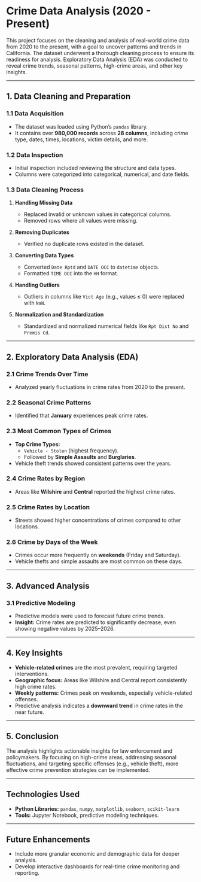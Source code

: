 # Crime Data Analysis (2020 - Present)

This project focuses on the cleaning and analysis of real-world crime data from 2020 to the present, with a goal to uncover patterns and trends in California. The dataset underwent a thorough cleaning process to ensure its readiness for analysis. Exploratory Data Analysis (EDA) was conducted to reveal crime trends, seasonal patterns, high-crime areas, and other key insights.

---

## 1. Data Cleaning and Preparation

### 1.1 Data Acquisition
- The dataset was loaded using Python’s `pandas` library.
- It contains over **980,000 records** across **28 columns**, including crime type, dates, times, locations, victim details, and more.

### 1.2 Data Inspection
- Initial inspection included reviewing the structure and data types.
- Columns were categorized into categorical, numerical, and date fields.

### 1.3 Data Cleaning Process
1. **Handling Missing Data**  
   - Replaced invalid or unknown values in categorical columns.  
   - Removed rows where all values were missing.  

2. **Removing Duplicates**  
   - Verified no duplicate rows existed in the dataset.

3. **Converting Data Types**  
   - Converted `Date Rptd` and `DATE OCC` to `datetime` objects.  
   - Formatted `TIME OCC` into the `HH` format.

4. **Handling Outliers**  
   - Outliers in columns like `Vict Age` (e.g., values ≤ 0) were replaced with `NaN`.

5. **Normalization and Standardization**  
   - Standardized and normalized numerical fields like `Rpt Dist No` and `Premis Cd`.

---

## 2. Exploratory Data Analysis (EDA)

### 2.1 Crime Trends Over Time
- Analyzed yearly fluctuations in crime rates from 2020 to the present.

### 2.2 Seasonal Crime Patterns
- Identified that **January** experiences peak crime rates.

### 2.3 Most Common Types of Crimes
- **Top Crime Types:**  
  - `Vehicle - Stolen` (highest frequency).  
  - Followed by **Simple Assaults** and **Burglaries**.  
- Vehicle theft trends showed consistent patterns over the years.

### 2.4 Crime Rates by Region
- Areas like **Wilshire** and **Central** reported the highest crime rates.

### 2.5 Crime Rates by Location
- Streets showed higher concentrations of crimes compared to other locations.

### 2.6 Crime by Days of the Week
- Crimes occur more frequently on **weekends** (Friday and Saturday).  
- Vehicle thefts and simple assaults are most common on these days.

---

## 3. Advanced Analysis

### 3.1 Predictive Modeling
- Predictive models were used to forecast future crime trends.  
- **Insight:** Crime rates are predicted to significantly decrease, even showing negative values by 2025–2026.

---

## 4. Key Insights
- **Vehicle-related crimes** are the most prevalent, requiring targeted interventions.  
- **Geographic focus:** Areas like Wilshire and Central report consistently high crime rates.  
- **Weekly patterns:** Crimes peak on weekends, especially vehicle-related offenses.  
- Predictive analysis indicates a **downward trend** in crime rates in the near future.

---

## 5. Conclusion
The analysis highlights actionable insights for law enforcement and policymakers. By focusing on high-crime areas, addressing seasonal fluctuations, and targeting specific offenses (e.g., vehicle theft), more effective crime prevention strategies can be implemented.

---

## Technologies Used
- **Python Libraries:** `pandas`, `numpy`, `matplotlib`, `seaborn`, `scikit-learn`
- **Tools:** Jupyter Notebook, predictive modeling techniques.

---

## Future Enhancements
- Include more granular economic and demographic data for deeper analysis.
- Develop interactive dashboards for real-time crime monitoring and reporting.
